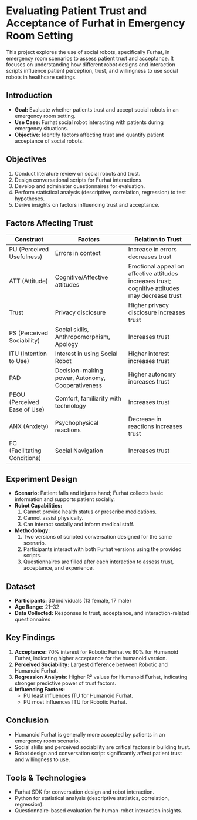 # Evaluating Patient Trust and Acceptance of Furhat in Emergency Room Setting

This project explores the use of social robots, specifically Furhat, in emergency room scenarios to assess patient trust and acceptance. It focuses on understanding how different robot designs and interaction scripts influence patient perception, trust, and willingness to use social robots in healthcare settings.

## Introduction
- **Goal:** Evaluate whether patients trust and accept social robots in an emergency room setting.  
- **Use Case:** Furhat social robot interacting with patients during emergency situations.  
- **Objective:** Identify factors affecting trust and quantify patient acceptance of social robots.

## Objectives
1. Conduct literature review on social robots and trust.  
2. Design conversational scripts for Furhat interactions.  
3. Develop and administer questionnaires for evaluation.  
4. Perform statistical analysis (descriptive, correlation, regression) to test hypotheses.  
5. Derive insights on factors influencing trust and acceptance.

## Factors Affecting Trust
| Construct | Factors | Relation to Trust |
|-----------|--------|----------------|
| PU (Perceived Usefulness) | Errors in context | Increase in errors decreases trust |
| ATT (Attitude) | Cognitive/Affective attitudes | Emotional appeal on affective attitudes increases trust; cognitive attitudes may decrease trust |
| Trust | Privacy disclosure | Higher privacy disclosure increases trust |
| PS (Perceived Sociability) | Social skills, Anthropomorphism, Apology | Increases trust |
| ITU (Intention to Use) | Interest in using Social Robot | Higher interest increases trust |
| PAD | Decision-making power, Autonomy, Cooperativeness | Higher autonomy increases trust |
| PEOU (Perceived Ease of Use) | Comfort, familiarity with technology | Increases trust |
| ANX (Anxiety) | Psychophysical reactions | Decrease in reactions increases trust |
| FC (Facilitating Conditions) | Social Navigation | Increases trust |

## Experiment Design
- **Scenario:** Patient falls and injures hand; Furhat collects basic information and supports patient socially.  
- **Robot Capabilities:**  
  1. Cannot provide health status or prescribe medications.  
  2. Cannot assist physically.  
  3. Can interact socially and inform medical staff.  
- **Methodology:**  
  1. Two versions of scripted conversation designed for the same scenario.  
  2. Participants interact with both Furhat versions using the provided scripts.  
  3. Questionnaires are filled after each interaction to assess trust, acceptance, and experience.

## Dataset
- **Participants:** 30 individuals (13 female, 17 male)  
- **Age Range:** 21–32  
- **Data Collected:** Responses to trust, acceptance, and interaction-related questionnaires

## Key Findings
1. **Acceptance:** 70% interest for Robotic Furhat vs 80% for Humanoid Furhat, indicating higher acceptance for the humanoid version.  
2. **Perceived Sociability:** Largest difference between Robotic and Humanoid Furhat.  
3. **Regression Analysis:** Higher R² values for Humanoid Furhat, indicating stronger predictive power of trust factors.  
4. **Influencing Factors:**  
   - PU least influences ITU for Humanoid Furhat.  
   - PU most influences ITU for Robotic Furhat.

## Conclusion
- Humanoid Furhat is generally more accepted by patients in an emergency room scenario.  
- Social skills and perceived sociability are critical factors in building trust.  
- Robot design and conversation script significantly affect patient trust and willingness to use.

## Tools & Technologies
- Furhat SDK for conversation design and robot interaction.  
- Python for statistical analysis (descriptive statistics, correlation, regression).  
- Questionnaire-based evaluation for human-robot interaction insights.
